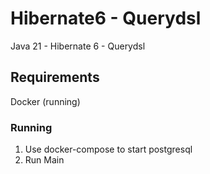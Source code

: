 # Hibernate6 - Querydsl
Java 21 - Hibernate 6 - Querydsl

## Requirements
Docker (running)

### Running
1. Use docker-compose to start postgresql
1. Run Main
